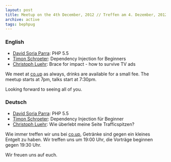 ```yaml
---
layout: post
title: Meetup on the 4th December, 2012 // Treffen am 4. Dezember, 2012
archive: active
tags: bephpug
---
```


### English

 * [David Soria Parra](http://blog.experimentalworks.net/): PHP 5.5
 * [Timon Schroeter](http://www.php-entwickler-berlin.de): Dependency Injection for Beginners
 * [Christoph Luehr](http://www.r-pentomino.de): Brace for impact - how to survive TV ads

We meet at [co.up](http://www.bephpug.de/location.html) as always, drinks are
available for a small fee. The meetup starts at 7pm, talks start at 7:30pm.

Looking forward to seeing all of you.

### Deutsch

 * [David Soria Parra](http://blog.experimentalworks.net/): PHP 5.5
 * [Timon Schroeter](http://www.php-entwickler-berlin.de): Dependency Injection für Beginner
 * [Christoph Luehr](http://www.r-pentomino.de): Wie überlebt meine Seite Trafficspitzen?

Wie immer treffen wir uns bei [co.up](http://www.bephpug.de/location.html),
Getränke sind gegen ein kleines Entgelt zu haben.
Wir treffen uns um 19:00 Uhr, die Vorträge beginnen gegen 19:30 Uhr.

Wir freuen uns auf euch.
